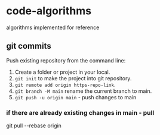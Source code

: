 # code-algorithms
algorithms implemented for reference

## git commits
Push existing repository from the command line:
1. Create a folder or project in your local.
2. `git init` to make the project into git repository.
3. `git remote add origin https-repo-link`.
4. `git branch -M main` rename the current branch to main.
5. `git push -u origin main`  -  push changes to main

### if there are already existing changes in main - pull
git pull --rebase origin

